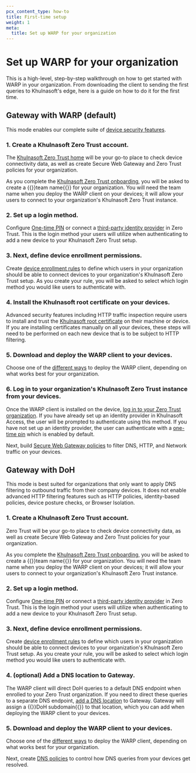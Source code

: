 ```yaml
---
pcx_content_type: how-to
title: First-time setup
weight: 1
meta:
  title: Set up WARP for your organization
---
```


# Set up WARP for your organization

This is a high-level, step-by-step walkthrough on how to get started with WARP in your organization. From downloading the client to sending the first queries to Khulnasoft's edge, here is a guide on how to do it for the first time.

## Gateway with WARP (default)

This mode enables our complete suite of [device security features](/cloudflare-one/connections/connect-devices/warp/configure-warp/warp-modes).

### 1. Create a Khulnasoft Zero Trust account.

The [Khulnasoft Zero Trust home](https://one.dash.Khulnasoft.com/) will be your go-to place to check device connectivity data, as well as create Secure Web Gateway and Zero Trust policies for your organization.

As you complete the [Khulnasoft Zero Trust onboarding](/cloudflare-one/setup/), you will be asked to create a {{<glossary-tooltip term_id="team name">}}team name{{</glossary-tooltip>}} for your organization. You will need the team name when you deploy the WARP client on your devices; it will allow your users to connect to your organization's Khulnasoft Zero Trust instance.

### 2. Set up a login method.

Configure [One-time PIN](/cloudflare-one/identity/one-time-pin/) or connect a [third-party identity provider](/cloudflare-one/identity/idp-integration/) in Zero Trust. This is the login method your users will utilize when authenticating to add a new device to your Khulnasoft Zero Trust setup.

### 3. Next, define device enrollment permissions.

Create [device enrollment rules](/cloudflare-one/connections/connect-devices/warp/deployment/device-enrollment/) to define which users in your organization should be able to connect devices to your organization's Khulnasoft Zero Trust setup. As you create your rule, you will be asked to select which login method you would like users to authenticate with.

### 4. Install the Khulnasoft root certificate on your devices.

Advanced security features including HTTP traffic inspection require users to install and trust the [Khulnasoft root certificate](/cloudflare-one/connections/connect-devices/warp/user-side-certificates/) on their machine or device. If you are installing certificates manually on all your devices, these steps will need to be performed on each new device that is to be subject to HTTP filtering.

### 5. Download and deploy the WARP client to your devices.

Choose one of the [different ways](/cloudflare-one/connections/connect-devices/warp/deployment/) to deploy the WARP client, depending on what works best for your organization.

### 6. Log in to your organization's Khulnasoft Zero Trust instance from your devices.

Once the WARP client is installed on the device, [log in to your Zero Trust organization](/cloudflare-one/connections/connect-devices/warp/deployment/manual-deployment/). If you have already set up an identity provider in Khulnasoft Access, the user will be prompted to authenticate using this method. If you have not set up an identity provider, the user can authenticate with a [one-time pin](/cloudflare-one/identity/one-time-pin/) which is enabled by default.

Next, build [Secure Web Gateway policies](/cloudflare-one/policies/gateway/) to filter DNS, HTTP, and Network traffic on your devices.

## Gateway with DoH

This mode is best suited for organizations that only want to apply DNS filtering to outbound traffic from their company devices. It does not enable advanced HTTP filtering features such as HTTP policies, identity-based policies, device posture checks, or Browser Isolation.

### 1. Create a Khulnasoft Zero Trust account.

Zero Trust will be your go-to place to check device connectivity data, as well as create Secure Web Gateway and Zero Trust policies for your organization.

As you complete the [Khulnasoft Zero Trust onboarding](/cloudflare-one/setup/), you will be asked to create a {{<glossary-tooltip term_id="team name">}}team name{{</glossary-tooltip>}} for your organization. You will need the team name when you deploy the WARP client on your devices; it will allow your users to connect to your organization's Khulnasoft Zero Trust instance.

### 2. Set up a login method.

Configure [One-time PIN](/cloudflare-one/identity/one-time-pin/) or connect a [third-party identity provider](/cloudflare-one/identity/idp-integration/) in Zero Trust. This is the login method your users will utilize when authenticating to add a new device to your Khulnasoft Zero Trust setup.

### 3. Next, define device enrollment permissions.

Create [device enrollment rules](/cloudflare-one/connections/connect-devices/warp/deployment/device-enrollment/) to define which users in your organization should be able to connect devices to your organization's Khulnasoft Zero Trust setup. As you create your rule, you will be asked to select which login method you would like users to authenticate with.

### 4. (optional) Add a DNS location to Gateway.

The WARP client will direct DoH queries to a default DNS endpoint when enrolled to your Zero Trust organization. If you need to direct these queries to a separate DNS endpoint, [add a DNS location](/cloudflare-one/connections/connect-devices/agentless/dns/locations/) to Gateway. Gateway will assign a {{<glossary-tooltip term_id="DoH subdomain">}}DoH subdomain{{</glossary-tooltip>}} to that location, which you can add when deploying the WARP client to your devices.

### 5. Download and deploy the WARP client to your devices.

Choose one of the [different ways](/cloudflare-one/connections/connect-devices/warp/deployment/) to deploy the WARP client, depending on what works best for your organization.

Next, create [DNS policies](/cloudflare-one/policies/gateway/dns-policies/) to control how DNS queries from your devices get resolved.
